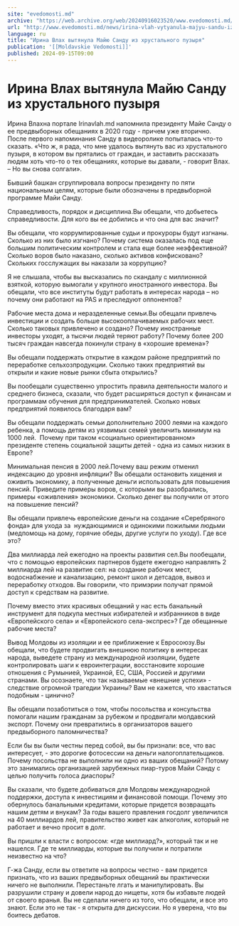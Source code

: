 ```yaml
---
site: "evedomosti.md"
archive: "https://web.archive.org/web/20240916023520/www.evedomosti.md/news/irina-vlah-vytyanula-majyu-sandu-iz-hrustalnogo-puzyrya"
url: "http://www.evedomosti.md/news/irina-vlah-vytyanula-majyu-sandu-iz-hrustalnogo-puzyrya"
language: ru
title: "Ирина Влах вытянула Майю Санду из хрустального пузыря"
publication: '[[Moldavskie Vedomosti]]'
published: 2024-09-15T09:00
---
```


# Ирина Влах вытянула Майю Санду из хрустального пузыря

Ирина Влахна портале Irinavlah.md напомнила президенту Майе Санду о ее предвыборных обещаниях в 2020 году - причем уже вторично. После первого напоминания Санду в видеоролике попыталась что-то сказать. «Что ж, я рада, что мне удалось вытянуть вас из хрустального пузыря, в котором вы прятались от граждан, и заставить рассказать людям хоть что-то о тех обещаниях, которые вы давали, - говорит Влах. – Но вы снова солгали».

Бывший башкан сгруппировала вопросы президенту по пяти национальным целям, которые были обозначены в предвыборной программе Майи Санду.

Справедливость, порядок и дисциплина.Вы обещали, что добьетесь справедливости. Для кого вы ее добились и что она для вас значит?

Вы обещали, что коррумпированные судьи и прокуроры будут изгнаны. Сколько из них было изгнано? Почему система оказалась под еще большим политическим контролем и стала еще более неэффективной? Сколько воров было наказано, сколько активов конфисковано? Скольких госслужащих вы наказали за коррупцию?

Я не слышала, чтобы вы высказались по скандалу с миллионной взяткой, которую вымогали у крупного иностранного инвестора. Вы обещали, что все институты будут работать в интересах народа – но почему они работают на PAS и преследуют оппонентов?

Рабочие места дома и неразделенные семьи.Вы обещали привлечь инвестиции и создать больше высокооплачиваемых рабочих мест. Сколько таковых привлечено и создано? Почему иностранные инвесторы уходят, а тысячи людей теряют работу? Почему более 200 тысяч граждан навсегда покинули страну в «хорошие времена»?

Вы обещали поддержать открытие в каждом районе предприятий по переработке сельхозпродукции. Сколько таких предприятий вы открыли и какие новые рынки сбыта открылись?

Вы пообещали существенно упростить правила деятельности малого и среднего бизнеса, сказали, что будет расширяться доступ к финансам и программам обучения для предпринимателей. Сколько новых предприятий появилось благодаря вам?

Вы обещали поддержать семьи дополнительно 2000 леями на каждого ребенка, а помощь детям из уязвимых семей увеличить минимум на 1000 лей.  Почему при таком «социально ориентированном» президенте степень социальной защиты детей - одна из самых низких в Европе?

Минимальная пенсия в 2000 лей.Почему ваш режим отменил индексацию до уровня инфляции? Вы обещали остановить хищения и оживить экономику, а полученные деньги использовать для повышения пенсий. Приведите примеры воров, с которыми вы разобрались, примеры «оживления» экономики. Сколько денег вы получили от этого на повышение пенсий?

Вы обещали привлечь европейские деньги на создание «Серебряного фонда» для ухода за  нуждающимися и одинокими пожилыми людьми (медпомощь на дому, горячие обеды, другие услуги по уходу). Где все это?

Два миллиарда лей ежегодно на проекты развития сел.Вы пообещали, что с помощью европейских партнеров будете ежегодно направлять 2 миллиарда лей на развитие сел: на создание рабочих мест, водоснабжение и канализацию, ремонт школ и детсадов, вывоз и переработку отходов. Вы говорили, что примэрии получат прямой доступ к средствам на развитие.

Почему вместо этих красивых обещаний у нас есть банальный инструмент для подкупа местных избирателей и избранников в виде «Европейского села» и «Европейского села-экспрес»? Где обещанные рабочие места?

Вывод Молдовы из изоляции и ее приближение к Евросоюзу.Вы обещали, что будете продвигать внешнюю политику в интересах народа, выведете страну из международной изоляции, будете контролировать шаги к евроинтеграции, восстановите хорошие отношения с Румынией, Украиной, ЕС, США, Россией и другими странами. Вы осознаете, что так называемые «внешние успехи» - следствие огромной трагедии Украины? Вам не кажется, что хвастаться подобным - цинично?

Вы обещали позаботиться о том, чтобы посольства и консульства помогали нашим гражданам за рубежом и продвигали молдавский экспорт. Почему они превратились в организаторов вашего предвыборного паломничества?

Если бы вы были честны перед собой, вы бы признали: все, что вас интересует, - это дорогие фотосессии на деньги налогоплательщиков. Почему посольства не выполнили ни одно из ваших обещаний? Потому это занимались организацией зарубежных пиар-туров Майи Санду с целью получить голоса диаспоры?

Вы сказали, что будете добиваться для Молдовы международной поддержки, доступа к инвестициям и финансовой помощи. Почему это обернулось банальными кредитами, которые придется возвращать нашим детям и внукам? За годы вашего правления госдолг увеличился на 40 миллиардов лей, правительство живет как алкоголик, который не работает и вечно просит в долг.

Вы пришли к власти с вопросом: «где миллиард?», который так и не нашелся. Где те миллиарды, которые вы получили и потратили неизвестно на что?

Г-жа Санду, если вы ответите на вопросы честно - вам придется признать, что из ваших предвыборных обещаний вы практически ничего не выполнили. Перестаньте лгать и манипулировать. Вы разрушили страну и довели народ до нищеты, хотя бы избавьте людей от своего вранья. Вы не сделали ничего из того, что обещали, и все это знают. Если это не так - я открыта для дискуссии. Но я уверена, что вы боитесь дебатов.